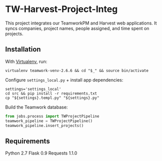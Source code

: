 # TW-Harvest-Project-Integ

This project integrates our TeamworkPM and Harvest web applications. It syncs companies, project names, people assigned, and time spent on projects.

## Installation 
With [Virtualenv](https://virtualenv.readthedocs.org/en/latest/), run:
```shell
virtualenv teamwork-venv-2.6.6 && cd "$_" && source bin/activate
```

Configure ``settings_local.py`` + install app dependencies:
```shell
settings='settings_local'
cd src && pip install -r requirements.txt
cp "${settings}.templ.py" "${settings}.py"
```

Build the Teamwork database:
```python
from jobs.process import TWProjectPipeline
teamwork_pipeline = TWProjectPipeline()
teamwork_pipeline.insert_projects()
```

## Requirements
Python 2.7
Flask 0.9
Requests 1.1.0
